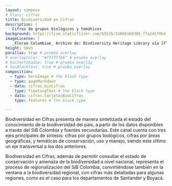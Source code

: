 ```yaml
---
layout: compose
# klass: cifras
title: Biodiversidad en Cifras
description: |
   Cifras de grupos biológicos y temáticos
background: https://live.staticflickr.com/65535/51066160306_ffa141f9bd_k.jpg
imageLicense: |
   _Florae Columbiae_ Archivo de: Biodiversity Heritage Library vía [Flickr](https://www.flickr.com/photos/biodivlibrary/8205952042/in/album-72157632062538373/)
height: 50vh
parallax: true # prueba overlay
# overlayColor: "#ffffffbb" # prueba overlay
# hasTextShadow: true # prueba overlay
# hasBlackText: true # prueba overlay
composition:
  - type: heroImage # the block type
  - type: pageMarkdown
  - data: cifras.bioCifras
    type: floatingText # the block type
  - data: cifras.tarjetasBioCifras
    type: features # the block type

---
```


Biodiversidad en Cifras presenta de manera sintetizada el estado del conocimiento de la biodiversidad del país, a partir de los datos disponibles a través del SiB Colombia y fuentes secundarias. Este canal cuenta con tres ejes principales de síntesis: cifras por grupos biológicos, cifras por áreas geográficas, y temáticas de conservación, uso y manejo, siendo este último un eje transversal a los dos anteriores. 

Biodiversidad en Cifras, además de permitir consultar el estado de conservación y amenaza de la biodiversidad a nivel nacional, representa el proceso de regionalización del SiB Colombia, convirtiéndose también en la ventana a la biodiversidad regional, con cifras más detalladas para algunas regiones, como es el caso para los departamentos de Santander y Boyacá.
